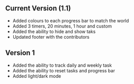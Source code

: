 <h2>Current Version (1.1)</h2>
<ul>
  <li>Added colours to each progress bar to match the world</li>
  <li>Added 3 timers, 20 minutes, 1 hour and custom</li>
  <li>Added the ability to hide and show taks</li>
  <li>Updated footer with the contributors</li>
</ul>

<h2>Version 1</h2>
<ul>
  <li>Added the ability to track daily and weekly task</li>
  <li>Added the ability to reset tasks and progress bar</li>
  <li>Added light/dark mode</li>
</ul>

